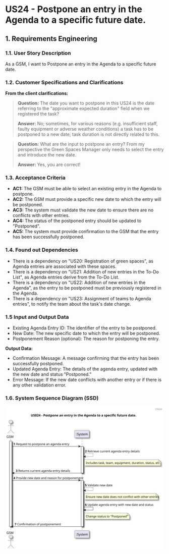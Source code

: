 # US24 - Postpone an entry in the Agenda to a specific future date. 


## 1. Requirements Engineering

### 1.1. User Story Description

As a GSM, I want to Postpone an entry in the Agenda to a
specific future date.

### 1.2. Customer Specifications and Clarifications 

**From the client clarifications:**

> **Question:** The date you want to postpone in this US24 is the date referring to the "approximate expected duration" field when we registered the task?
>
> **Answer:** No; sometimes, for various reasons (e.g. insufficient staff, faulty equipment or adverse weather conditions) a task has to be postponed to a new date; task duration is not directly related to this.

>**Question:** What are the input to postpone an entry? From my perspective the Green Spaces Manager only needs to select the entry and introduce the new date.
> 
> **Answer:** Yes, you are correct!

### 1.3. Acceptance Criteria

* **AC1:** The GSM must be able to select an existing entry in the Agenda to postpone.
* **AC2:** The GSM must provide a specific new date to which the entry will be postponed.
* **AC3:** The system must validate the new date to ensure there are no conflicts with other entries.
* **AC4:** The status of the postponed entry should be updated to "Postponed".
* **AC5:** The system must provide confirmation to the GSM that the entry has been successfully postponed.

### 1.4. Found out Dependencies

* There is a dependency on "US20: Registration of green spaces", as Agenda entries are associated with these spaces.
* There is a dependency on "US21: Addition of new entries in the To-Do List", as Agenda entries derive from the To-Do List.
* There is a dependency on "US22: Addition of new entries in the Agenda", as the entry to be postponed must be previously registered in the Agenda.
* There is a dependency on "US23: Assignment of teams to Agenda entries", to notify the team about the task's date change.

### 1.5 Input and Output Data
	
* Existing Agenda Entry ID: The identifier of the entry to be postponed.
* New Date: The new specific date to which the entry will be postponed.
* Postponement Reason (optional): The reason for postponing the entry.

**Output Data:**

* Confirmation Message: A message confirming that the entry has been successfully postponed.
* Updated Agenda Entry: The details of the agenda entry, updated with the new date and status "Postponed."
* Error Message: If the new date conflicts with another entry or if there is any other validation error.

### 1.6. System Sequence Diagram (SSD)

![us024](svg/us024-sequence_diagram.svg)


